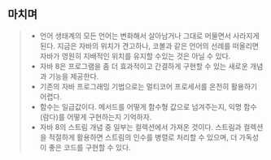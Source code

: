 ## 마치며
> - 언어 생태계의 모든 언어는 변화해서 살아남거나 그대로 머물면서 사라지게 된다. 지금은 자바의 위치가 견고하나, 코볼과 같은 언어의 선례를 떠올리면 자바가 영원히 지배적인 위치를 유지할 수있는 것은 아닐 수 있다.
> - 자바 8은 프로그램을 좀 더 효과적이고 간결하게 구현할 수 있는 새로운 개념과 기능을 제공한다.
> - 기존의 자바 프로그래밍 기법으로는 멀티코어 프로세서를 온전히 활용하기 어렵다.
> - 함수는 일급값이다. 메서드를 어떻게 함수형 값으로 넘겨주는지, 익명 함수(람다)를 어떻게 구현하는지 기억하자.
> - 자바 8의 스트림 개념 중 일부는 컬렉션에서 가져온 것이다. 스트림과 컬렉션을 적절하게 활용하면 스트림의 인수를 병렬로 처리할 수 있으며, 더 가독성이 좋은 코드를 구현할 수 있다.

